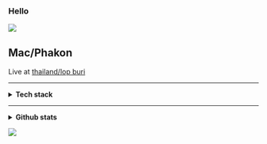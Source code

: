 ### Hello
![](https://komarev.com/ghpvc/?username=Mayumi767&label=Sussy%20profile%20views&color=ff69b4&style=flat)

## Mac/Phakon




Live at [thailand/lop buri](https://www.google.com/maps/place/14.79808,100.65397)<br>

---




<details>

<summary><b>Tech stack</b></summary>

**Languages**<br>
![](https://skillicons.dev/icons?i=js,py,css,html&theme=dark)



**Library and Framework**<br>
![](https://skillicons.dev/icons?i=vue,react&theme=dark)
  
  
![](https://skillicons.dev/icons?i=flask&theme=dark)



**Tools**<br>
![](https://skillicons.dev/icons?i=git,nginx,vim&theme=dark)


</details>


---


<details>

<summary><b>Github stats</b></summary>


![](https://github-readme-stats.vercel.app/api?username=Mayumi767&show_icons=true&theme=jolly&count_private=true)

![](https://github-readme-stats.vercel.app/api/top-langs/?username=Mayumi767&theme=tokyonight&hide_border=false&include_all_commits=true&count_private=true&layout=compact)

---
</details>






![](https://lanyard.cnrad.dev/api/829156179803504670?theme=dark&borderRadius=35px&idleMessage=??&bg=93159e)




